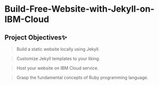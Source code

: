 # Build-Free-Website-with-Jekyll-on-IBM-Cloud


##                                      Project Objectives✨
>Build a static website locally using Jekyll.

>Customize Jekyll templates to your liking.

>Host your website on IBM Cloud service.

>Grasp the fundamental concepts of Ruby programming language.
